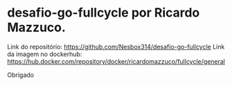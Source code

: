 # desafio-go-fullcycle por Ricardo Mazzuco.
Link do repositório: https://github.com/Nesbox314/desafio-go-fullcycle
Link da imagem no dockerhub: https://hub.docker.com/repository/docker/ricardomazzuco/fullcycle/general

Obrigado